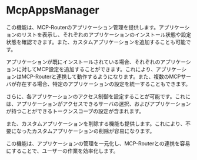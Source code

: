 # McpAppsManager

この機能は、MCP-Routerのアプリケーション管理を提供します。アプリケーションのリストを表示し、それぞれのアプリケーションのインストール状態や設定状態を確認できます。また、カスタムアプリケーションを追加することも可能です。

アプリケーションが既にインストールされている場合、それぞれのアプリケーションに対してMCP設定を追加することができます。これにより、アプリケーションはMCP-Routerと連携して動作するようになります。また、複数のMCPサーバが存在する場合、特定のアプリケーションの設定を統一することもできます。

さらに、各アプリケーションのアクセス制御を設定することが可能です。これには、アプリケーションがアクセスできるサーバの選択、およびアプリケーションが持つことができるトークンスコープの設定が含まれます。

また、カスタムアプリケーションを削除する機能も提供します。これにより、不要になったカスタムアプリケーションの削除が容易になります。

この機能は、アプリケーションの管理を一元化し、MCP-Routerとの連携を容易にすることで、ユーザーの作業を効率化します。